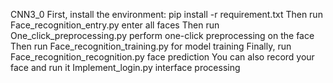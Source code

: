 CNN3_0
First, install the environment: pip install -r requirement.txt
Then run Face_recognition_entry.py enter all faces
Then run One_click_preprocessing.py perform one-click preprocessing on the face
Then run Face_recognition_training.py for model training
Finally, run Face_recognition_recognition.py face prediction
You can also record your face and run it Implement_login.py interface processing